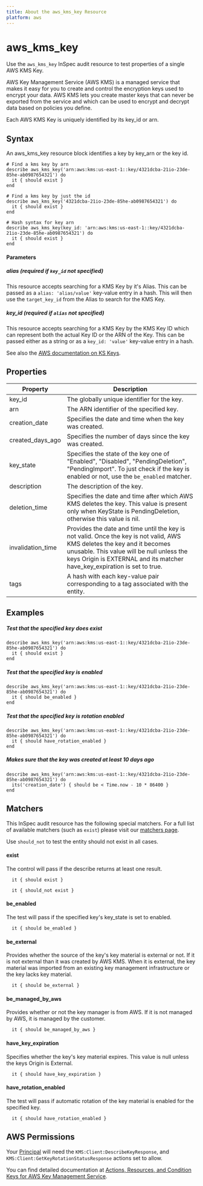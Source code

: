 ```yaml
---
title: About the aws_kms_key Resource
platform: aws
---
```


# aws\_kms\_key

Use the `aws_kms_key` InSpec audit resource to test properties of a single AWS KMS Key.

AWS Key Management Service (AWS KMS) is a managed service that makes it easy for you to create and control the encryption keys used to encrypt your data. AWS KMS lets you create master keys that can never be exported from the service and which can be used to encrypt and decrypt data based on policies you define.

Each AWS KMS Key is uniquely identified by its key\_id or arn.

## Syntax

An aws\_kms\_key resource block identifies a key by key\_arn or the key id.

    # Find a kms key by arn
    describe aws_kms_key('arn:aws:kms:us-east-1::key/4321dcba-21io-23de-85he-ab0987654321') do
      it { should exist }
    end

    # Find a kms key by just the id
    describe aws_kms_key('4321dcba-21io-23de-85he-ab0987654321') do
      it { should exist }
    end

    # Hash syntax for key arn
    describe aws_kms_key(key_id: 'arn:aws:kms:us-east-1::key/4321dcba-21io-23de-85he-ab0987654321') do
      it { should exist }
    end
    
#### Parameters

##### alias _(required if `key_id` not specified)_

This resource accepts searching for a KMS Key by it's Alias.
This can be passed as a `alias: 'alias/value'` key-value entry in a hash. This will then use the `target_key_id` from the Alias to search for the KMS Key.

##### key\_id _(required if `alias` not specified)_

This resource accepts searching for a KMS Key by the KMS Key ID which can represent both the actual Key ID or the ARN of the Key.
This can be passed either as a string or as a `key_id: 'value'` key-value entry in a hash.

See also the [AWS documentation on KS Keys](https://docs.aws.amazon.com/kms/latest/developerguide/getting-started.html).

## Properties

|Property          | Description|
| ---              | --- |
|key\_id            | The globally unique identifier for the key. |
|arn               | The ARN identifier of the specified key. |
|creation\_date     | Specifies the date and time when the key was created. |
|created\_days\_ago  | Specifies the number of days since the key was created. |
|key\_state         | Specifies the state of the key one of "Enabled", "Disabled", "PendingDeletion", "PendingImport". To just check if the key is enabled or not, use the `be_enabled` matcher. |
|description       | The description of the key. |
|deletion\_time     | Specifies the date and time after which AWS KMS deletes the key. This value is present only when KeyState is PendingDeletion, otherwise this value is nil. |
|invalidation\_time | Provides the date and time until the key is not valid.  Once the key is not valid, AWS KMS deletes the key and it becomes unusable.  This value will be null unless the keys Origin is EXTERNAL and its matcher have\_key\_expiration is set to true. |
|tags          | A hash with each key-value pair corresponding to a tag associated with the entity. |

## Examples

##### Test that the specified key does exist
    describe aws_kms_key('arn:aws:kms:us-east-1::key/4321dcba-21io-23de-85he-ab0987654321') do
      it { should exist }
    end

##### Test that the specified key is enabled
    describe aws_kms_key('arn:aws:kms:us-east-1::key/4321dcba-21io-23de-85he-ab0987654321') do
      it { should be_enabled }
    end

##### Test that the specified key is rotation enabled
    describe aws_kms_key('arn:aws:kms:us-east-1::key/4321dcba-21io-23de-85he-ab0987654321') do
      it { should have_rotation_enabled }
    end
    
##### Makes sure that the key was created at least 10 days ago
    describe aws_kms_key('arn:aws:kms:us-east-1::key/4321dcba-21io-23de-85he-ab0987654321') do
      its('creation_date') { should be < Time.now - 10 * 86400 }
    end

## Matchers

This InSpec audit resource has the following special matchers. For a full list of available matchers (such as `exist`) please visit our [matchers page](https://www.inspec.io/docs/reference/matchers/).

Use `should_not` to test the entity should not exist in all cases.

#### exist

The control will pass if the describe returns at least one result.


      it { should exist }

      it { should_not exist }

#### be\_enabled

The test will pass if the specified key's key\_state is set to enabled.

      it { should be_enabled }

#### be\_external
Provides whether the source of the key's key material is external or not.  If it is not external than it was created by AWS KMS.  When it is external, the key material was imported from an existing key management infrastructure or the key lacks key material.

      it { should be_external }

#### be\_managed\_by\_aws

Provides whether or not the key manager is from AWS. If it is not managed by AWS, it is managed by the customer.

      it { should be_managed_by_aws }

#### have\_key\_expiration

Specifies whether the key's key material expires. This value is null unless the keys Origin is External.

      it { should have_key_expiration }

#### have\_rotation\_enabled

The test will pass if automatic rotation of the key material is enabled for the specified key.

      it { should have_rotation_enabled }

## AWS Permissions

Your [Principal](https://docs.aws.amazon.com/IAM/latest/UserGuide/intro-structure.html#intro-structure-principal) will need the `KMS:Client:DescribeKeyResponse`, and `KMS:Client:GetKeyRotationStatusResponse` actions set to allow.

You can find detailed documentation at [Actions, Resources, and Condition Keys for AWS Key Management Service](https://docs.aws.amazon.com/IAM/latest/UserGuide/list_awskeymanagementservice.html).
